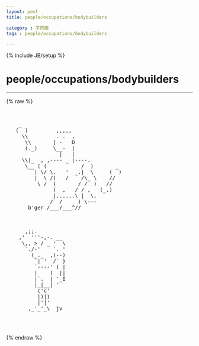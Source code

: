 ```yaml
---
layout: post
title: people/occupations/bodybuilders
category : 字符画
tags : people/occupations/bodybuilders
---
```

{% include JB/setup %}
# people/occupations/bodybuilders
---
{% raw %}
<pre>


    _
   (  )         ,,,,,
     \\         . .  ,
      \\       | -   D
      (._)     \__-  |
                 |   |
     \\|_  , ,---- _ |----.
      \__ ( (           /  )       _
         | \/ \.   &#039;  _.|  \     (  )
         |  \ /(   /    /\_ \    //
          \ /  (       / /  )   //
               (  ,   / / ,   (_.)
               |......\ |  \,
              /  /     ) \---
       b&#039;ger /___/___^//



      ,;;.
    ,&#039;  &#039;&#039;&#039;-,-. __
     \,, &gt; / _ &#039;  \
      `./-&#039;    `. &#039;
        (_._  ,(--)
         `| &#039;  /` }
         `----&#039; ( |
         |    )  ||
         |`.  | &#039;_I
         |_|__| &#039;
          c&#039;c&#039;
          |)|)
          |&#039;|&#039;
       ,_&#039;_&#039;_\  jv


 </pre>
{% endraw %}
